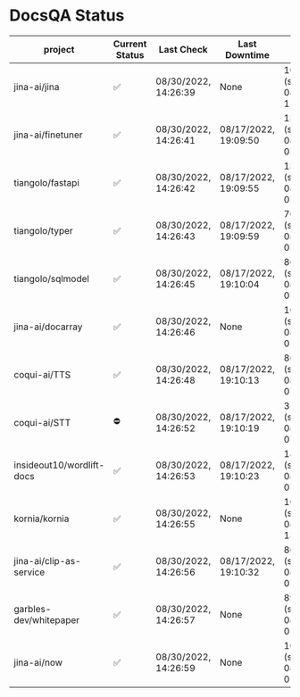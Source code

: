 # DocsQA Status

|         project         |Current Status|     Last Check     |   Last Downtime    |              % Uptime              |
|-------------------------|--------------|--------------------|--------------------|------------------------------------|
|jina-ai/jina             |✅            |08/30/2022, 14:26:39|None                |100.000 (since 08/29/2022, 11:24:14)|
|jina-ai/finetuner        |✅            |08/30/2022, 14:26:41|08/17/2022, 19:09:50|13.113 (since 08/15/2022, 07:09:42) |
|tiangolo/fastapi         |✅            |08/30/2022, 14:26:42|08/17/2022, 19:09:55|13.132 (since 08/15/2022, 07:09:42) |
|tiangolo/typer           |✅            |08/30/2022, 14:26:43|08/17/2022, 19:09:59|70.798 (since 08/15/2022, 07:09:42) |
|tiangolo/sqlmodel        |✅            |08/30/2022, 14:26:45|08/17/2022, 19:10:04|86.500 (since 08/15/2022, 07:09:42) |
|jina-ai/docarray         |✅            |08/30/2022, 14:26:46|None                |100.000 (since 08/24/2022, 01:39:12)|
|coqui-ai/TTS             |✅            |08/30/2022, 14:26:48|08/17/2022, 19:10:13|86.490 (since 08/15/2022, 07:09:42) |
|coqui-ai/STT             |⛔️           |08/30/2022, 14:26:52|08/17/2022, 19:10:19|319.009 (since 08/15/2022, 07:09:42)|
|insideout10/wordlift-docs|✅            |08/30/2022, 14:26:53|08/17/2022, 19:10:23|183.127 (since 08/15/2022, 07:09:42)|
|kornia/kornia            |✅            |08/30/2022, 14:26:55|None                |100.000 (since 08/30/2022, 13:49:49)|
|jina-ai/clip-as-service  |✅            |08/30/2022, 14:26:56|08/17/2022, 19:10:32|86.521 (since 08/15/2022, 07:09:42) |
|garbles-dev/whitepaper   |✅            |08/30/2022, 14:26:57|None                |89.478 (since 08/24/2022, 01:39:12) |
|jina-ai/now              |✅            |08/30/2022, 14:26:59|None                |100.000 (since 08/24/2022, 01:39:12)|
